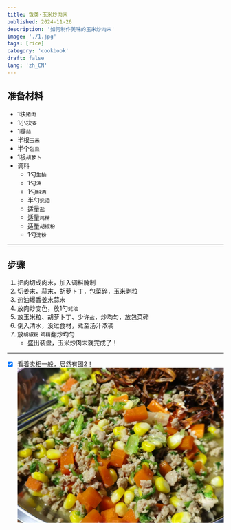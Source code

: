 ```yaml
---
title: 饭类-玉米炒肉末
published: 2024-11-26
description: '如何制作美味的玉米炒肉末'
image: './1.jpg'
tags: [rice]
category: 'cookbook'
draft: false
lang: 'zh_CN'
---
```


## 准备材料  
- 1块`猪肉`  
- 1小块`姜`  
- 1瓣`蒜` 
- 半根`玉米`  
- 半个`包菜`  
- 1根`胡萝卜`  
- 调料  
    - 1勺`生抽`  
    - 1勺`油`  
    - 1勺`料酒`  
    - 半勺`蚝油`  
    - 适量`盐`   
    - 适量`鸡精`  
    - 适量`胡椒粉`  
    - 1勺`淀粉`  

***********

## 步骤  
1. 把肉切成肉末，加入调料腌制  
2. 切姜末，蒜末，胡萝卜丁，包菜碎，玉米剥粒   
3. 热油爆香姜末蒜末  
4. 放肉炒变色，放1勺`蚝油`  
5. 放玉米粒、胡萝卜丁、少许`盐`，炒均匀，放包菜碎  
6. 倒入清水，没过食材，煮至汤汁浓稠  
7. 放`胡椒粉` `鸡精`翻炒均匀  
    - 盛出装盘，玉米炒肉末就完成了！  

***********

- [x] 看着卖相一般，居然有图2！  
![2](./2.jpg)
